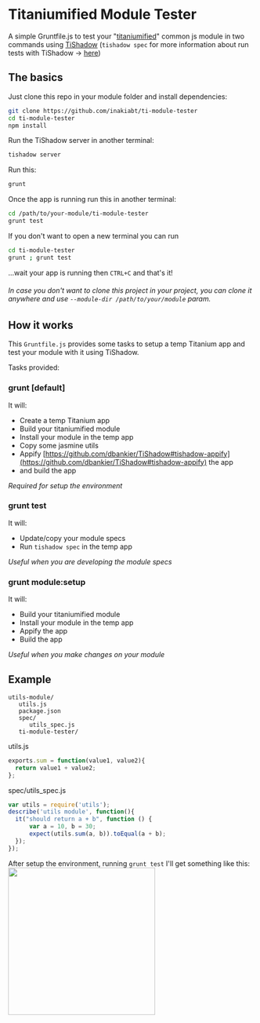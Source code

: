 # Titaniumified Module Tester
A simple Gruntfile.js to test your "[titaniumified](https://github.com/smclab/titaniumifier)" common js module in two commands using [TiShadow](https://github.com/dbankier/TiShadow) (`tishadow spec` for more information about run tests with TiShadow -> [here](https://github.com/dbankier/TiShadow#testing--assertions))

## The basics
Just clone this repo in your module folder and install dependencies:
```bash
git clone https://github.com/inakiabt/ti-module-tester
cd ti-module-tester
npm install
```

Run the TiShadow server in another terminal:
```bash
tishadow server
```

Run this:
```bash
grunt
```

Once the app is running run this in another terminal:
```bash
cd /path/to/your-module/ti-module-tester
grunt test
```

If you don't want to open a new terminal you can run 
```bash
cd ti-module-tester
grunt ; grunt test
```
...wait your app is running then `CTRL+C` and that's it!

###### In case you don't want to clone this project in your project, you can clone it anywhere and use `--module-dir /path/to/your/module` param.
## How it works
This `Gruntfile.js` provides some tasks to setup a temp Titanium app and test your module with it using TiShadow.

Tasks provided:
### grunt [default]
It will:
 - Create a temp Titanium app
 - Build your titaniumified module
 - Install your module in the temp app
 - Copy some jasmine utils
 - Appify [https://github.com/dbankier/TiShadow#tishadow-appify](https://github.com/dbankier/TiShadow#tishadow-appify) the app
 - and build the app

*Required for setup the environment*
 
### grunt test
It will:
 - Update/copy your module specs
 - Run `tishadow spec` in the temp app

*Useful when you are developing the module specs*

### grunt module:setup
It will:
 - Build your titaniumified module
 - Install your module in the temp app
 - Appify the app
 - Build the app

*Useful when you make changes on your module*

## Example
```
utils-module/
   utils.js
   package.json
   spec/
      utils_spec.js
   ti-module-tester/
```

utils.js
```javascript
exports.sum = function(value1, value2){
  return value1 + value2;
};
```

spec/utils_spec.js
```javascript
var utils = require('utils');
describe('utils module', function(){
  it("should return a + b", function () {
      var a = 10, b = 30;
      expect(utils.sum(a, b)).toEqual(a + b);
  });
});

```

After setup the environment, running `grunt test` I'll get something like this:
<img src="http://i.imgur.com/s8vgjlO.png" height="300">
